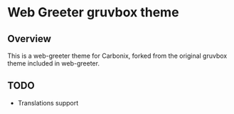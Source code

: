 # Web Greeter gruvbox theme

## Overview

This is a web-greeter theme for Carbonix, forked from the original gruvbox theme included in web-greeter.

[//]: # (## Screenshots)

[//]: # (<center>)

[//]: # (<img src="assets/screenshots/theme-show-1.png" alt="Gruvbox theme"/>)

[//]: # ()
[//]: # (<img src="assets/screenshots/theme-show-2.png" alt="Shutting down"/>)

[//]: # ()
[//]: # (<img src="assets/screenshots/theme-show-3.png" alt="Background selector with GNOME wallpapers"/>)

[//]: # (</center>)

[//]: # (## Installation)

[//]: # (This theme is shipped with `web-greeter`. To use it, set the `theme` as `gruvbox` inside `/etc/lightdm/web-greeter.yml`)

## TODO

- Translations support

[web-greeter]: https://github.com/JezerM/web-greeter "Web Greeter"
[glorious]: https://github.com/manilarome/lightdm-webkit2-theme-glorious "Glorious"

